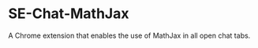 SE-Chat-MathJax
===============

A Chrome extension that enables the use of MathJax in all open chat tabs.
